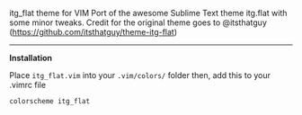 itg_flat theme for VIM
Port of the awesome Sublime Text theme itg.flat
with some minor tweaks. Credit for the original theme
goes to @itsthatguy (https://github.com/itsthatguy/theme-itg-flat)

---

**Installation**

Place `itg_flat.vim` into your `.vim/colors/` folder
then, add this to your .vimrc file

```
colorscheme itg_flat
```

